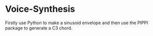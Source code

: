 # Voice-Synthesis

Firstly use Python to make a sinusoid envelope and then use the PIPPI  package to generate a C3 chord.
